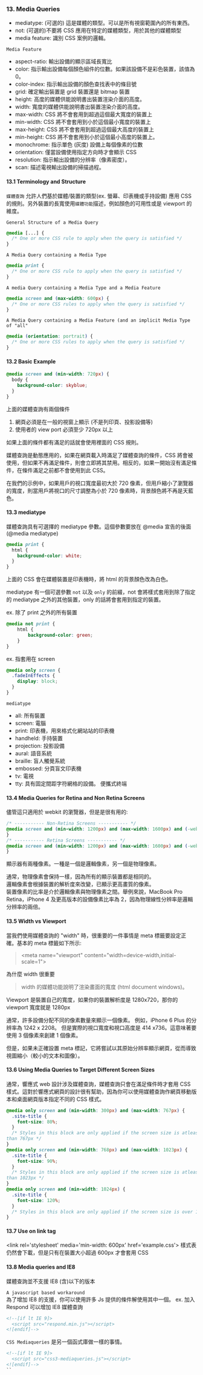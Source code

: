 ### 13. Media Queries

- mediatype: (可選的) 這是媒體的類型。可以是所有視窗範圍內的所有東西。
- not: (可選的)不要將 CSS 應用在特定的媒體類型，用於其他的媒體類型
- media feature: 識別 CSS 案例的邏輯。

`Media Feature`

- aspect-ratio: 輸出設備的顯示區域長寬比
- color: 指示輸出設備每個顏色組件的位數。如果該設備不是彩色裝置，該值為 0。
- color-index: 指示輸出設備的顏色查找表中的條目號
- grid: 確定輸出裝置是 grid 裝置還是 bitmap 裝置
- height: 高度的媒體供能說明書出裝置渲染介面的高度。
- width: 寬度的媒體供能說明書出裝置渲染介面的高度。
- max-width: CSS 將不會套用到超過這個最大寬度的裝置上
- min-width: CSS 將不會套用到小於這個最小寬度的裝置上
- max-height: CSS 將不會套用到超過這個最大高度的裝置上
- min-height: CSS 將不會套用到小於這個最小高度的裝置上。
- monochrome: 指示單色 (灰度) 設備上每個像素的位數
- orientation: 僅當設備使用指定方向時才會顯示 CSS
- resolution: 指示輸出設備的分辨率（像素密度）。
- scan: 描述電視輸出設備的掃描過程。

#### 13.1 Terminology and Structure

`媒體查詢` 允許人們基於媒體/裝置的類型(ex. 螢幕、印表機或手持設備) 應用 CSS 的規則。另外裝置的長寬使用`媒體功能`描述，例如顏色的可用性或是 viewport 的維度。

`General Structure of a Media Query`

```css
@media [...] {
  /* One or more CSS rule to apply when the query is satisfied */
}
```

`A Media Query containing a Media Type`

```css
@media print {
  /* One or more CSS rule to apply when the query is satisfied */
}
```

`A media Query containing a Media Type and a Media Feature`

```css
@media screen and (max-width: 600px) {
  /* One or more CSS rules to apply when the query is satisfied */
}
```

`A Media Query containing a Media Feature (and an implicit Media Type of "all"`

```css
@media (orientation: portrait) {
  /* One or more CSS rules to apply when the query is satisfied */
}
```

#### 13.2 Basic Example

```css
@media screen and (min-width: 720px) {
  body {
    background-color: skyblue;
  }
}
```

上面的媒體查詢有兩個條件

1. 網頁必須是在一般的視窗上顯示 (不是列印頁、投影設備等)
2. 使用者的 view port 必須至少 720px 以上

如果上面的條件都有滿足的話就會使用裡面的 CSS 規則。

媒體查詢是動態應用的，如果在網頁載入時滿足了媒體查詢的條件，CSS 將會被使用，但如果不再滿足條件，則會立即將其禁用。相反的，如果一開始沒有滿足條件，在條件滿足之前都不會使用到此 CSS。

在我們的示例中，如果用戶的視口寬度最初大於 720 像素，但用戶縮小了瀏覽器的寬度，則當用戶將視口的尺寸調整為小於 720 像素時，背景顏色將不再是天藍色。

#### 13.3 mediatype

媒體查詢具有可選擇的 mediatype 參數。這個參數要放在 @media 宣告的後面 (@media mediatype)

```css
@media print {
  html {
    background-color: white;
  }
}
```

上面的 CSS 會在媒體裝置是印表機時，將 html 的背景顏色改為白色。

mediatype 有一個可選參數 `not` 以及 `only` 的前綴，not 會將樣式套用到除了指定的 mediatype 之外的其他裝置，only 的話將會套用到指定的裝置。

ex. 除了 print 之外的所有裝置

```CSS
@media not print {
    html {
        background-color: green;
    }
}
```

ex. 指套用在 screen

```css
@media only screen {
  .fadeInEffects {
    display: block;
  }
}
```

`mediatype`

- all: 所有裝置
- screen: 電腦
- print: 印表機，用來格式化網站站的印表機
- handheld: 手持裝置
- projection: 投影設備
- aural: 語音系統
- braille: 盲人觸覺系統
- embossed: 分頁盲文印表機
- tv: 電視
- tty: 具有固定間距字符網格的設備。 便攜式終端

#### 13.4 Media Queries for Retina and Non Retina Screens

儘管這只適用於 webkit 的瀏覽器，但是是很有用的:

```css
/* ----------- Non-Retina Screens ----------- */
@media screen and (min-width: 1200px) and (max-width: 1600px) and (-webkit-min-device-pixel-ratio: 1) {
}
/* ----------- Retina Screens ----------- */
@media screen and (min-width: 1200px) and (max-width: 1600px) and (-webkit-min-device-pixel-ratio: 2) and (min-resolution: 192dpi) {
}
```

顯示器有兩種像素。一種是一個是邏輯像素，另一個是物理像素。

通常，物理像素會保持一樣，因為所有的顯示裝置都是相同的。  
邏輯像素會根據裝置的解析度來改變，已顯示更高畫質的像素。  
裝置像素的比率是介於邏輯像素與物理像素之間。舉例來說，MacBook Pro Retina，iPhone 4 及更高版本的設備像素比率為 2，因為物理線性分辨率是邏輯分辨率的兩倍。

#### 13.5 Width vs Viewport

當我們使用媒體查詢的 "width" 時，很重要的一件事情是 meta 標籤要設定正確。基本的 meta 標籤如下所示:

> \<meta name="viewport" content="width=device-width,initial-scale=1">

為什麼 width 很重要

> width 的媒體功能說明了渲染畫面的寬度 (html document windows)。

Viewport 是裝置自己的寬度，如果你的裝置解析度是 1280x720，那你的 viewport 寬度就是 1280px

通常，許多設備分配不同的像素數量來顯示一個像素。 例如，iPhone 6 Plus 的分辨率為 1242 x 2208。 但是實際的視口寬度和視口高度是 414 x736。這意味著要使用 3 個像素來創建 1 個像素。

但是，如果未正確設置 meta 標記，它將嘗試以其原始分辨率顯示網頁，從而導致視圖縮小（較小的文本和圖像）。

#### 13.6 Using Media Queries to Target Different Screen Sizes

通常，響應式 web 設計涉及媒體查詢，媒體查詢只會在滿足條件時才套用 CSS 樣式。這對於響應式網頁的設計很有幫助，因為你可以使用媒體查詢作網頁移動版本和桌面網頁版本指定不同的 CSS 樣式。

```css
@media only screen and (min-width: 300px) and (max-width: 767px) {
  .site-title {
    font-size: 80%;
  }
  /* Styles in this block are only applied if the screen size is atleast 300px wide, but no more
than 767px */
}
@media only screen and (min-width: 768px) and (max-width: 1023px) {
  .site-title {
    font-size: 90%;
  }
  /* Styles in this block are only applied if the screen size is atleast 768px wide, but no more
than 1023px */
}
@media only screen and (min-width: 1024px) {
  .site-title {
    font-size: 120%;
  }
  /* Styles in this block are only applied if the screen size is over 1024px wide. */
}
```

#### 13.7 Use on link tag

\<link rel='stylesheet' media='min-width: 600px' href='example.css'>
樣式表仍然會下載，但是只有在裝置大小超過 600px 才會套用 CSS

#### 13.8 Media queries and IE8

媒體查詢並不支援 IE8 (含)以下的版本

`A javascript based workaround`  
為了增加 IE8 的支援，你可以使用許多 Js 提供的條件解使用其中一個。
ex. 加入 Respond 可以增加 IE8 媒體查詢

```html
<!--[if lt IE 9]>
  <script src="respond.min.js"></script>
<![endif]-->
```

`CSS Mediaqueries` 是另一個函式庫做一樣的事情。

```html
<!--[if lt IE 9]>
  <script src="css3-mediaqueries.js"></script>
<![endif]-->
``
```
